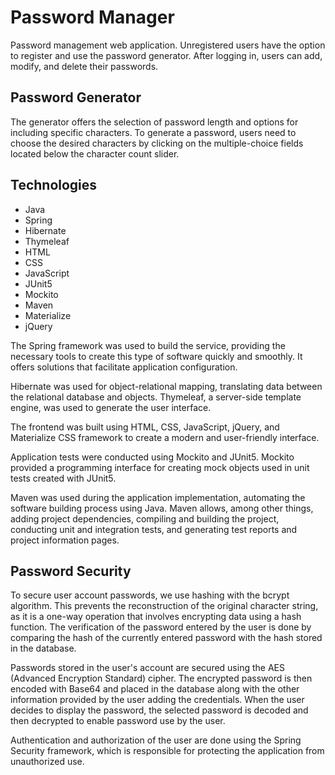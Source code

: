 # Password Manager

Password management web application. Unregistered users have the option to register and use the password generator. After logging in, users can add, modify, and delete their passwords.

## Password Generator

The generator offers the selection of password length and options for including specific characters. To generate a password, users need to choose the desired characters by clicking on the multiple-choice fields located below the character count slider.

## Technologies

* Java
* Spring
* Hibernate
* Thymeleaf
* HTML
* CSS
* JavaScript
* JUnit5
* Mockito
* Maven
* Materialize
* jQuery

The Spring framework was used to build the service, providing the necessary tools to create this type of software quickly and smoothly. It offers solutions that facilitate application configuration.

Hibernate was used for object-relational mapping, translating data between the relational database and objects. Thymeleaf, a server-side template engine, was used to generate the user interface.

The frontend was built using HTML, CSS, JavaScript, jQuery, and Materialize CSS framework to create a modern and user-friendly interface.

Application tests were conducted using Mockito and JUnit5. Mockito provided a programming interface for creating mock objects used in unit tests created with JUnit5.

Maven was used during the application implementation, automating the software building process using Java. Maven allows, among other things, adding project dependencies, compiling and building the project, conducting unit and integration tests, and generating test reports and project information pages.

## Password Security

To secure user account passwords, we use hashing with the bcrypt algorithm. This prevents the reconstruction of the original character string, as it is a one-way operation that involves encrypting data using a hash function. The verification of the password entered by the user is done by comparing the hash of the currently entered password with the hash stored in the database.

Passwords stored in the user's account are secured using the AES (Advanced Encryption Standard) cipher. The encrypted password is then encoded with Base64 and placed in the database along with the other information provided by the user adding the credentials. When the user decides to display the password, the selected password is decoded and then decrypted to enable password use by the user.

Authentication and authorization of the user are done using the Spring Security framework, which is responsible for protecting the application from unauthorized use.

